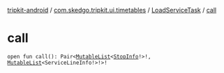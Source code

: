 [tripkit-android](../../index.md) / [com.skedgo.tripkit.ui.timetables](../index.md) / [LoadServiceTask](index.md) / [call](./call.md)

# call

`open fun call(): Pair<`[`MutableList`](https://kotlinlang.org/api/latest/jvm/stdlib/kotlin.collections/-mutable-list/index.html)`<`[`StopInfo`](../../com.skedgo.tripkit.ui.model/-stop-info/index.md)`!>!, `[`MutableList`](https://kotlinlang.org/api/latest/jvm/stdlib/kotlin.collections/-mutable-list/index.html)`<ServiceLineInfo!>!>!`